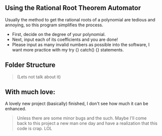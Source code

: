 ## Using the Rational Root Theorem Automator
Usually the method to get the rational roots of a polynomial are tedious and annoying, so this program simplifies the process.

- First, decide on the degree of your polynomial.
- Next, input each of its coefficients and you are done!
- Please input as many invalid numbers as possible into the software, I want more practice with my try {} catch() {} statements.

## Folder Structure
> (Lets not talk about it)

## With much love:
A lovely new project (basically) finished, I don't see how much it can be enhanced.
> Unless there are some minor bugs and the such.
Maybe I'll come back to this project a new man one day and have a realization that this code is crap.
> LOL